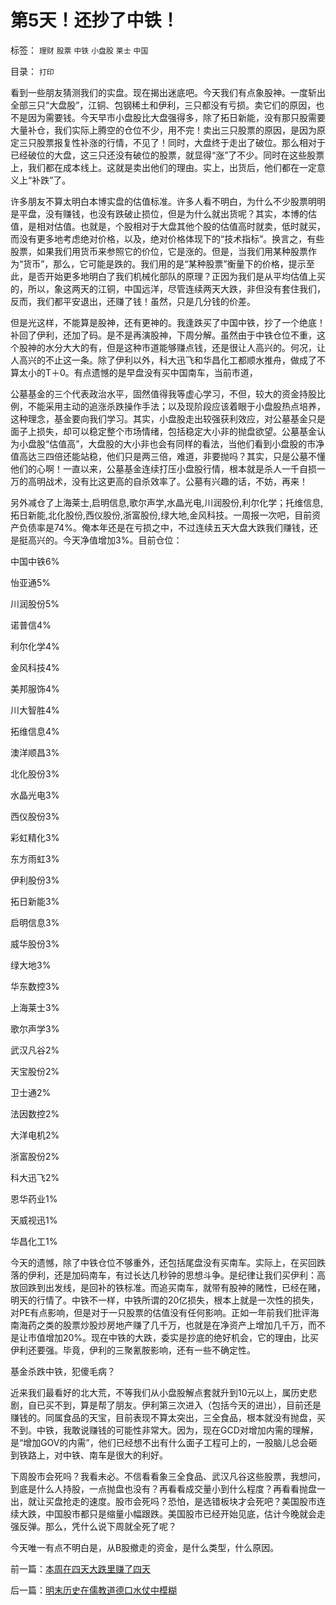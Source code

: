# 第5天！还抄了中铁！

标签： `理财` `股票` `中铁` `小盘股` `莱士` `中国` 

目录： `打印`

看到一些朋友猜测我们的实盘。现在揭出迷底吧。今天我们有点象股神。一度斩出全部三只“大盘股”，江铜、包钢稀土和伊利，三只都没有亏损。卖它们的原因，也不是因为需要钱。今天早市小盘股比大盘强得多，除了拓日新能，没有那只股需要大量补仓，我们实际上腾空的仓位不少，用不完！卖出三只股票的原因，是因为原定三只股票报复性补涨的行情，不见了！同时，大盘终于走出了破位。那么相对于已经破位的大盘，这三只还没有破位的股票，就显得“涨”了不少。同时在这些股票上，我们都在成本线上。这就是卖出他们的理由。实上，出货后，他们都在一定意义上“补跌”了。



许多朋友不算太明白本博实盘的估值标准。许多人看不明白，为什么不少股票明明是平盘，没有赚钱，也没有跌破止损位，但是为什么就出货呢？其实，本博的估值，是相对估值。也就是，个股相对于大盘其他个股的估值高时就卖，低时就买，而没有更多地考虑绝对价格，以及，绝对价格体现下的“技术指标”。换言之，有些股票，如果我们用货币来参照它的价位，它是涨的。但是，当我们用某种股票作为“货币”，那么，它可能是跌的。我们用的是“某种股票”衡量下的价格，提示至此，是否开始更多地明白了我们机械化部队的原理？正因为我们是从平均估值上买的，所以，象这两天的江铜，中国远洋，尽管连续两天大跌，非但没有套住我们，反而，我们都平安退出，还赚了钱！虽然，只是几分钱的价差。



但是光这样，不能算是股神，还有更神的。我逢跌买了中国中铁，抄了一个绝底！补回了伊利，还加了码。是不是再演股神，下周分解。虽然由于中铁仓位不重，这个股神的水分大大的有，但是这种市道能够赚点钱，还是很让人高兴的。何况，让人高兴的不止这一条。除了伊利以外，科大迅飞和华昌化工都顺水推舟，做成了不算太小的T＋0。有点遗憾的是早盘没有买中国南车，当前市道，



公墓基金的三个代表政治水平，固然值得我等虚心学习，不但，较大的资金持股比例，不能采用主动的追涨杀跌操作手法；以及现阶段应该着眼于小盘股热点培养，这种理念，基金要向我们学习。其实，小盘股走出较强获利效应，对公墓基金只是面子上损失，却可以稳定整个市场情绪，包括稳定大小非的抛盘欲望。公墓基金认为小盘股“估值高”，大盘股的大小非也会有同样的看法，当他们看到小盘股的市净值高达三四倍还能站稳，他们只是两三倍，难道，非要抛吗？其实，只是公墓不懂他们的心啊！一直以来，公墓基金连续打压小盘股行情，根本就是杀人一千自损一万的高明战术，没有比这更高的自杀效率了。公墓有兴趣的话，不妨，再来！



另外减仓了上海莱士,启明信息,歌尔声学,水晶光电,川润股份,利尔化学；托维信息,拓日新能,北化股份,西仪股份,浙富股份,绿大地,金风科技。一周报一次吧，目前资产负债率是74%。俺本年还是在亏损之中，不过连续五天大盘大跌我们赚钱，还是挺高兴的。今天净值增加3%。目前仓位：

中国中铁6%

怡亚通5%

川润股份5%

诺普信4%

利尔化学4%

金风科技4%

美邦服饰4%

川大智胜4%

拓维信息4%

澳洋顺昌3%

北化股份3%

水晶光电3%

西仪股份3%

彩虹精化3%

东方雨虹3%

伊利股份3%

拓日新能3%

启明信息3%

威华股份3%

绿大地3%

华东数控3%

上海莱士3%

歌尔声学3%

武汉凡谷2%

天宝股份2%

卫士通2%

法因数控2%

大洋电机2%

浙富股份2%

科大迅飞2%

恩华药业1%

天威视迅1%

华昌化工1%



今天的遗憾，除了中铁仓位不够重外，还包括尾盘没有买南车。实际上，在买回跌落的伊利，还是加码南车，有过长达几秒钟的思想斗争。是纪律让我们买伊利：高放回跌到出发线，是回补的铁标准。而追买南车，就带有股神的赌性，已经在赌，明天的行情了。中铁不一样，中铁所谓的20亿损失，根本上就是一次性的损失，对PE有点影响，但是对于一只股票的估值没有任何影响。正如一年前我们批评海南海药之类的股票炒股炒房地产赚了几千万，也就是在净资产上增加几千万，而不是让市值增加20%。现在中铁的大跌，委实是抄底的绝好机会，它的理由，比买伊利还要强。毕竟，伊利的三聚氰胺影响，还有一些不确定性。



基金杀跌中铁，犯傻毛病？



近来我们最看好的北大荒，不等我们从小盘股解点套就升到10元以上，属历史悲剧，自已买不到，算是帮了朋友。伊利第三次进入（包括今天的进出），目前还是赚钱的。同属食品的天宝，目前表现不算太突出，三全食品，根本就没有抛盘，买不到。中铁，我敢说赚钱的可能性非常大。因为，现在GCD对增加内需的理解，是“增加GOV的内需”，他们已经想不出有什么面子工程可上的，一股脑儿总会砸到铁路上，对中铁、南车是很大的利好。



下周股市会死吗？我看未必。不信看看象三全食品、武汉凡谷这些股票，我想问，到底是什么人持股，一点抛盘也没有？再看看成交量小到什么程度？再看看抛盘一出，就让买盘抢走的速度。股市会死吗？恐怕，是选错板块才会死吧？美国股市连续大跌，中国股市都只是缩量小幅跟跌。美国股市已经开始见底，估计今晚就会走强反弹。那么，凭什么说下周就全死了呢？



今天唯一有点不明白是，从B股撤走的资金，是什么类型，什么原因。

前一篇：[本周在四天大跌里赚了四天](../../../2008/10/23/本周在四天大跌里赚了四天.md)

后一篇：[明末历史在儒教道德口水仗中模糊](../../../2008/10/25/明末历史在儒教道德口水仗中模糊.md)